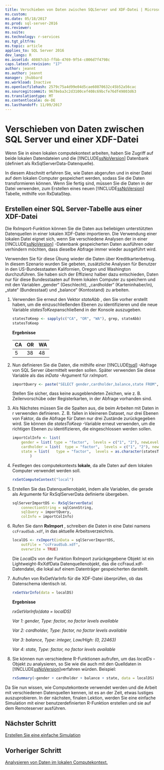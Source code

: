 ```yaml
---
title: Verschieben von Daten zwischen SQLServer und XDF-Datei | Microsoft Docs
ms.custom: 
ms.date: 05/18/2017
ms.prod: sql-server-2016
ms.reviewer: 
ms.suite: 
ms.technology: r-services
ms.tgt_pltfrm: 
ms.topic: article
applies_to: SQL Server 2016
dev_langs: R
ms.assetid: 40887cb3-ffbb-4769-9f54-c006d7f4798c
caps.latest.revision: "17"
author: jeannt
ms.author: jeannt
manager: jhubbard
ms.workload: Inactive
ms.openlocfilehash: 2579c75a4d99e04d5cae60870632c45b52a56cac
ms.sourcegitcommit: 9678eba3c2d3100cef408c69bcfe76df49803d63
ms.translationtype: MT
ms.contentlocale: de-DE
ms.lasthandoff: 11/09/2017
---
```

# <a name="move-data-between-sql-server-and-xdf-file"></a>Verschieben von Daten zwischen SQL Server und einer XDF-Datei

Wenn Sie in einen lokalen computekontext arbeiten, haben Sie Zugriff auf beide lokalen Datendateien und die [!INCLUDE[ssNoVersion](../../includes/ssnoversion-md.md)] Datenbank (definiert als RxSqlServerData-Datenquelle).

In diesem Abschnitt erfahren Sie, wie Daten abgerufen und in einer Datei auf dem lokalen Computer gespeichert werden, sodass Sie die Daten transformieren können. Wenn Sie fertig sind, müssen Sie die Daten in der Datei verwenden, zum Erstellen eines neuen [!INCLUDE[ssNoVersion](../../includes/ssnoversion-md.md)] Tabelle, mithilfe von RxDataStep.
  
## <a name="create-a-sql-server-table-from-an-xdf-file"></a>Erstellen einer SQL Server-Tabelle aus einer XDF-Datei

Die RxImport-Funktion können Sie die Daten aus beliebigen unterstützten Datenquellen in einer lokalen XDF-Datei importieren. Die Verwendung einer lokalen Datei eignet sich, wenn Sie verschiedene Analysen der in einer [!INCLUDE[ssNoVersion](../../includes/ssnoversion-md.md)] -Datenbank gespeicherten Daten ausführen oder verhindern möchten, dass dieselbe Abfrage immer wieder ausgeführt wird.

Verwenden Sie für diese Übung wieder die Daten über Kreditkartenbetrug. In diesem Szenario wurden Sie gebeten, zusätzliche Analysen für Benutzer in den US-Bundesstaaten Kalifornien, Oregon und Washington durchzuführen. Sie haben sich der Effizienz halber dazu entschieden, Daten nur für diese Bundesstaaten auf Ihrem lokalen Computer zu speichern und mit den Variablen „gender“ (Geschlecht), „cardholder“ (Karteninhaber/in), „state“ (Bundesstaat) und „balance“ (Kontostand) zu arbeiten.

1. Verwenden Sie erneut den Vektor *stateAbb* , den Sie vorher erstellt haben, um die einzuschließenden Ebenen zu identifizieren und die neue Variable *statesToKeep*anschließend in der Konsole auszugeben.
  
    ```R
    statesToKeep <- sapply(c("CA", "OR", "WA"), grep, stateAbb)
    statesToKeep
    ```
    **Ergebnisse**
    
    CA|OR|WA
    ----|----|----
    5|38|48
    
2. Nun definieren Sie die Daten, die mithilfe einer [!INCLUDE[tsql](../../includes/tsql-md.md)] -Abfrage von SQL Server übermittelt werden sollen.  Später verwenden Sie diese Variable als das *inData* -Argument für *rxImport*.
  
    ```R
    importQuery <- paste("SELECT gender,cardholder,balance,state FROM",  sqlFraudTable,  "WHERE (state = 5 OR state = 38 OR state = 48)")
    ```
  
    Stellen Sie sicher, dass keine ausgeblendeten Zeichen, wie z. B. Zeilenvorschübe oder Registerkarten, in der Abfrage vorhanden sind.
  
3. Als Nächstes müssen Sie die Spalten aus, die beim Arbeiten mit Daten in r verwenden definieren. Z. B. fallen in kleineren Dataset, nur drei Ebenen von Faktor, da die Abfrage für Daten nur drei Zustände zurückgegeben wird.  Sie können die *statesToKeep* -Variable erneut verwenden, um die richtigen Ebenen zu identifizieren, die eingeschlossen werden sollen.
  
    ```R
    importColInfo <- list(
        gender = list( type = "factor",  levels = c("1", "2"), newLevels = c("Male", "Female")),
        cardholder = list(  type = "factor",  levels = c("1", "2"), newLevels = c("Principal", "Secondary")),
        state = list(   type = "factor",  levels = as.character(statesToKeep), newLevels = names(statesToKeep))
            )
    ```
  
4. Festlegen des computekontexts **lokale**, da alle Daten auf dem lokalen Computer verwendet werden soll.
  
    ```R
    rxSetComputeContext("local")
    ```
  
5. Erstellen Sie das Datenquellenobjekt, indem alle Variablen, die gerade als Argumente für RxSqlServerData definierte übergeben.
  
    ```R
    sqlServerImportDS <- RxSqlServerData(
        connectionString = sqlConnString,
        sqlQuery = importQuery,
        colInfo = importColInfo)
    ```
  
6. Rufen Sie dann **RxImport** , schreiben die Daten in eine Datei namens `ccFraudSub.xdf`, in das aktuelle Arbeitsverzeichnis.
  
    ```R
    localDS <- rxImport(inData = sqlServerImportDS,
        outFile = "ccFraudSub.xdf",
        overwrite = TRUE)
    ```
  
    Die *LocalDs* von der Funktion RxImport zurückgegebene Objekt ist ein Lightweight-RxXdfData Datenquellenobjekt, das die ccFraud.xdf-Datendatei, die lokal auf einem Datenträger gespeicherten darstellt.
  
7. Aufrufen von RxGetVarInfo für die XDF-Datei überprüfen, ob das Datenschema identisch ist.
  
    ```R
    rxGetVarInfo(data = localDS)
    ```

    **Ergebnisse**
    
    *rxGetVarInfo(data = localDS)*

    *Var 1: gender, Type: factor, no factor levels available*

    *Var 2: cardholder, Type: factor, no factor levels available*

    *Var 3: balance, Type: integer, Low/High: (0, 22463)*

    *Var 4: state, Type: factor, no factor levels available*
  
8. Sie können nun verschiedene R-Funktionen aufrufen, um das *localDs* -Objekt zu analysieren, so Sie wie die auch mit den Quelldaten in [!INCLUDE[ssNoVersion](../../includes/ssnoversion-md.md)]verfahren würden. Beispiel:
  
    ```R
    rxSummary(~gender + cardholder + balance + state, data = localDS)
    ```

Da Sie nun wissen, wie Computekontexte verwendet werden und die Arbeit mit verschiedenen Datenquellen kennen, ist es an der Zeit, etwas lustiges auszuprobieren. In der nächsten, finalen Lektion, werden Sie eine einfache Simulation mit einer benutzerdefinierten R-Funktion erstellen und sie auf dem Remoteserver ausführen.

## <a name="next-step"></a>Nächster Schritt

[Erstellen Sie eine einfache Simulation](../../advanced-analytics/tutorials/deepdive-create-a-simple-simulation.md)

## <a name="previous-step"></a>Vorheriger Schritt

[Analysieren von Daten im lokalen Computekontext.](../../advanced-analytics/tutorials/deepdive-analyze-data-in-local-compute-context.md)



